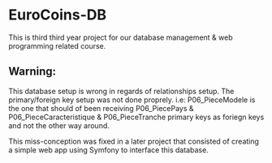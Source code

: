 # EuroCoins-DB
This is third third year project for our database management &amp; web programming related course.

## Warning: 

This database setup is wrong in regards of relationships setup. The primary/foreign key setup was not done proprely.
i.e: 
  P06_PieceModele is the one that should of been receiving P06_PiecePays & P06_PieceCaracteristique & P06_PieceTranche
  primary keys as foriegn keys and not the other way around.

This miss-conception was fixed in a later project that consisted of creating a simple web app using Symfony to interface
this database.


